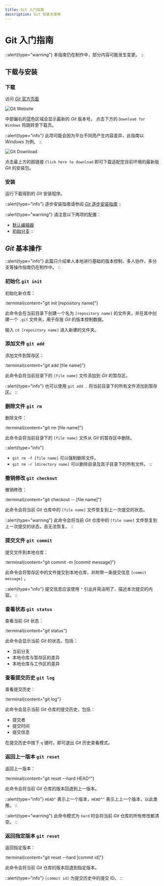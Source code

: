 ```yaml
---
title: Git 入门指南
description: Git 安装与使用
---
```


# Git 入门指南

::alert{type="warning"}
本指南仍在制作中，部分内容可能发生变更。
::

## 下载与安装

### 下载

访问 [*Git* 官方页面][Git]

![Git Website](/img/3/0/web.png)

中部偏右的蓝色区域会显示最新的 *Git* 版本号。
点击下方的 `Download for Windows` 将跳转至下载页。

::alert{type="info"}
此项可能会因为平台不同而产生内容差异，此指南以 *Windows* 为例。
::

![Git Download](/img/3/0/web-dl.png)

点击最上方的超链接 `Click here to download` 即可下载适配您目前环境的最新版 *Git* 的安装包。


### 安装

运行下载得到的 *Git* 安装程序。

::alert{type="info"}
逐步安装指南请参阅 [*Git* 逐步安装指南](./VSCode-Install-Step-by-Step.md)
::

::alert{type="warning"}
请注意以下两项的配置：

- [默认编辑器](git-install-step-by-step#注册默认编辑器)
- [初始分支](git-install-step-by-step#调整初始化新库时的初始分支名)
::

## *Git* 基本操作

::alert{type="info"}
此篇只介绍单人本地进行基础的版本控制，多人协作，多分支等操作指南仍在制作中。
::

### 初始化 `git init`

初始化新仓库：

:terminal{content="git init [repository name]"}

此命令会在当前目录下创建一个名为 `[repository name]` 的文件夹，并在其中创建一个 `.git` 文件夹，用于存放 *Git* 的版本控制数据。

输入 `cd [repository name]` 进入新建的文件夹。


### 添加文件 `git add`

添加文件到暂存区：

:terminal{content="git add [file name]"}

此命令会将当前目录下的 `[file name]` 文件添加到 *Git* 的暂存区。

::alert{type="info"}
也可以使用 `git add .` 将当前目录下的所有文件添加到暂存区。
::


### 删除文件 `git rm`

删除文件：

:terminal{content="git rm [file name]"}

此命令会将当前目录下的 `[file name]` 文件从 *Git* 的暂存区中删除。

::alert{type="info"}
-  `git rm -f [file name]` 可以强制删除文件。
-  `git rm -r [directory name]` 可以删除目录及其子目录下的所有文件。
::


### 撤销修改 `git checkout`

撤销修改：

:terminal{content="git checkout -- [file name]"}

此命令会将当前 *Git* 仓库中的 `[file name]` 文件恢复到上一次提交的状态。

::alert{type="warning"}
此命令会将当前 *Git* 仓库中的 `[file name]` 文件恢复到上一次提交的状态，且无法恢复。
::


### 提交文件 `git commit`

提交文件到本地仓库：

:terminal{content="git commit -m [commit message]"}

此命令会将暂存区中的文件提交到本地仓库，并附带一条提交信息 `[commit message]` 。

::alert{type="info"}
提交信息应该使用 `"` 引出并简洁明了，描述本次提交的内容。
::


### 查看状态 `git status`

查看当前 *Git* 状态：

:terminal{content="git status"}

此命令会显示当前 *Git* 的状态，包括：

- 当前分支
- 本地仓库与暂存区的差异
- 本地仓库与工作区的差异

### 查看提交历史 `git log`

查看提交历史：

:terminal{content="git log"}

此命令会显示当前 *Git* 仓库的提交历史，包括：

- 提交者
- 提交时间
- 提交信息

在提交历史中按下 `q` 键时，即可退出 *Git* 历史查看模式。


### 返回上一版本 `git reset`

返回上一版本：

:terminal{content="git reset --hard HEAD^"}

此命令会将当前 *Git* 仓库的版本回退到上一版本。

::alert{type="info"}
`HEAD^` 表示上一个版本，`HEAD^^` 表示上上一个版本，以此类推。
::

::alert{type="warning"}
此命令模式为 `hard` 时会将当前 *Git* 仓库的所有修改都清空。
::


### 返回指定版本 `git reset`

返回指定版本：

:terminal{content="git reset --hard [commit id]"}

此命令会将当前 *Git* 仓库的版本回退到指定版本。

::alert{type="info"}
`[commit id]` 为提交历史中的提交 ID。
::


[Git]: https://git-scm.com/